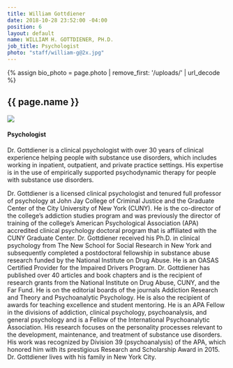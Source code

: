 ```yaml
---
title: William Gottdiener
date: 2018-10-28 23:52:00 -04:00
position: 6
layout: default
name: WILLIAM H. GOTTDIENER, PH.D.
job_title: Psychologist
photo: "staff/william-g@2x.jpg"
---
```

{% assign bio_photo = page.photo | remove_first: '/uploads/' | url_decode %}

<section class="team-bio">
<h1 class="small">{{ page.name }}</h1>
<img class="team-bio-photo" src="{% asset '{{ bio_photo }}' @path %}">
<div class="team-bio-text">
    <h4>Psychologist</h4>
    <p class="preview">
        Dr. Gottdiener is a clinical psychologist with over 30 years of clinical experience helping people with substance use disorders, which includes working in inpatient, outpatient, and private practice settings. His expertise is in the use of empirically supported psychodynamic therapy for people with substance use disorders.
    </p>
    <p>
    Dr. Gottdiener is a licensed clinical psychologist and tenured full professor of psychology at John Jay College of Criminal Justice and the Graduate Center of the City University of New York (CUNY). He is the co-director of the college’s addiction studies program and was previously the director of training of the college’s American Psychological Association (APA) accredited clinical psychology doctoral program that is affiliated with the CUNY Graduate Center. Dr. Gottdiener received his Ph.D. in clinical psychology from The New School for Social Research in New York and subsequently completed a postdoctoral fellowship in substance abuse research funded by the National Institute on Drug Abuse. He is an OASAS Certified Provider for the Impaired Drivers Program. Dr. Gottdiener has published over 40 articles and book chapters and is the recipient of research grants from the National Institute on Drug Abuse, CUNY, and the Far Fund. He is on the editorial boards of the journals Addiction Research and Theory and Psychoanalytic Psychology. He is also the recipient of awards for teaching excellence and student mentoring. He is an APA Fellow in the divisions of addiction, clinical psychology, psychoanalysis, and general psychology and is a Fellow of the International Psychoanalytic Association. His research focuses on the personality processes relevant to the development, maintenance, and treatment of substance use disorders. His work was recognized by Division 39 (psychoanalysis) of the APA, which honored him with its prestigious Research and Scholarship Award in 2015. Dr. Gottdiener lives with his family in New York City. 
    </p>
</div>
<section>

